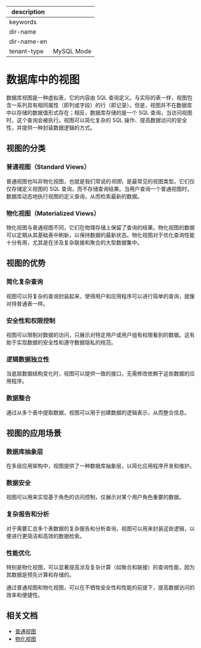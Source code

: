 |description||
|---|---|
|keywords||
|dir-name||
|dir-name-en||
|tenant-type|MySQL Mode|

# 数据库中的视图

数据库视图是一种虚拟表，它的内容由 SQL 查询定义。与实际的表一样，视图包含一系列具有相同属性（即列或字段）的行（即记录）。但是，视图并不在数据库中以存储的数据值形式存在；相反，数据库存储的是一个 SQL 查询，当访问视图时，这个查询会被执行。视图可以简化复杂的 SQL 操作、提高数据访问的安全性，并提供一种封装数据逻辑的方式。

## 视图的分类

### 普通视图（Standard Views）

普通视图也叫非物化视图，也就是我们常说的*视图*，是最常见的视图类型。它们仅仅存储定义视图的 SQL 查询，而不存储查询结果。当用户查询一个普通视图时，数据库动态地执行视图的定义查询，从而检索最新的数据。

### 物化视图（Materialized Views）

物化视图与普通视图不同，它们在物理存储上保留了查询的结果。物化视图的数据可以定期从其基础表中刷新，以保持数据的最新状态。物化视图对于优化查询性能十分有用，尤其是在涉及复杂联接和聚合的大型数据集中。

## 视图的优势

### 简化复杂查询

视图可以将复杂的查询封装起来，使得用户和应用程序可以进行简单的查询，就像对待普通表一样。

### 安全性和权限控制

视图可以限制对数据的访问，只展示对特定用户或用户组有权限看到的数据。这有助于实现数据的安全性和遵守数据隐私的规范。

### 逻辑数据独立性

当底层数据结构变化时，视图可以提供一致的接口，无需修改依赖于这些数据的应用程序。

### 数据整合

通过从多个表中提取数据，视图可以用于创建数据的逻辑表示，从而整合信息。

## 视图的应用场景

### 数据库抽象层

在多层应用架构中，视图提供了一种数据库抽象层，以简化应用程序开发和维护。

### 数据安全

视图可以用来实现基于角色的访问控制，仅展示对某个用户角色重要的数据。

### 复杂报告和分析

对于需要汇总多个表数据的复杂报告和分析查询，视图可以用来封装这些逻辑，以便进行更简洁和高效的数据检索。

### 性能优化

特别是物化视图，可以显著提高涉及复杂计算（如聚合和联接）的查询性能，因为其数据是预先计算和存储的。

通过普通视图和物化视图，可以在不牺牲安全性和性能的前提下，提高数据访问的效率和便捷性。

## 相关文档

- [普通视图](150.standard-view-of-mysql-mode/100.standard-view-overview-of-mysql-mode.md)
- [物化视图](200.materialized-view-of-mysql-mode.md/100.materialized-view-overview-of-mysql-mode.md)
